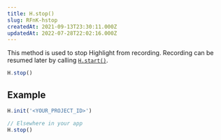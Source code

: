 ```yaml
---
title: H.stop()
slug: RFnK-hstop
createdAt: 2021-09-13T23:30:11.000Z
updatedAt: 2022-07-28T22:02:16.000Z
---
```


This method is used to stop Highlight from recording. Recording can be resumed later by calling [`H.start()`](/api/client/h-start).

```typescript
H.stop()
```

## Example

```typescript
H.init('<YOUR_PROJECT_ID>')

// Elsewhere in your app
H.stop()
```
